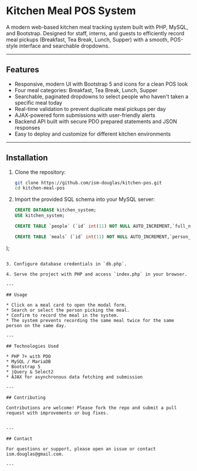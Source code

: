 # Kitchen Meal POS System

A modern web-based kitchen meal tracking system built with PHP, MySQL, and Bootstrap. Designed for staff, interns, and guests to efficiently record meal pickups (Breakfast, Tea Break, Lunch, Supper) with a smooth, POS-style interface and searchable dropdowns.

---

## Features

* Responsive, modern UI with Bootstrap 5 and icons for a clean POS look
* Four meal categories: Breakfast, Tea Break, Lunch, Supper
* Searchable, paginated dropdowns to select people who haven't taken a specific meal today
* Real-time validation to prevent duplicate meal pickups per day
* AJAX-powered form submissions with user-friendly alerts
* Backend API built with secure PDO prepared statements and JSON responses
* Easy to deploy and customize for different kitchen environments

---

## Installation

1. Clone the repository:

   ```bash
   git clone https://github.com/ism-douglas/kitchen-pos.git
   cd kitchen-meal-pos
   ```

2. Import the provided SQL schema into your MySQL server:

   ```sql
   CREATE DATABASE kitchen_system;
   USE kitchen_system;

   CREATE TABLE `people` (`id` int(11) NOT NULL AUTO_INCREMENT,`full_name` varchar(100) NOT NULL,`category` enum('staff','intern','guest') NOT NULL,PRIMARY KEY (`id`));

   CREATE TABLE `meals` (`id` int(11) NOT NULL AUTO_INCREMENT,`person_id` int(11) NOT NULL,`meal_type` enum('breakfast','tea','lunch','supper') NOT NULL,`served_at` datetime NOT NULL, PRIMARY KEY (`id`),FOREIGN KEY (`person_id`) REFERENCES `people` (`id`)
);

   ```

3. Configure database credentials in `db.php`.

4. Serve the project with PHP and access `index.php` in your browser.

---

## Usage

* Click on a meal card to open the modal form.
* Search or select the person picking the meal.
* Confirm to record the meal in the system.
* The system prevents recording the same meal twice for the same person on the same day.

---

## Technologies Used

* PHP 7+ with PDO
* MySQL / MariaDB
* Bootstrap 5
* jQuery & Select2
* AJAX for asynchronous data fetching and submission

---

## Contributing

Contributions are welcome! Please fork the repo and submit a pull request with improvements or bug fixes.


---

## Contact

For questions or support, please open an issue or contact ism.douglas@gmail.com.

---